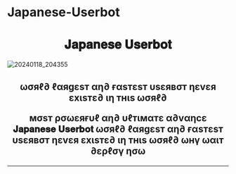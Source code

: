 # Japanese-Userbot

<h1 align="center"><b> 𝐉𝐚𝐩𝐚𝐧𝐞𝐬𝐞 𝐔𝐬𝐞𝐫𝐛𝐨𝐭 </b></h1>

![20240118_204355](https://github.com/nobitaaxd/Japanese-Userbot/assets/156512147/fca1bc44-ff37-40c3-9706-6fd4444a0759)


<h2 align="center"> ωσяℓ∂ ℓαяgεsт αη∂ ғαsтεsт υsεявσт ηεvεя εxιsтε∂ ιη тнιs ωσяℓ∂
      
мσsт ρσωεяғυℓ αη∂ υℓтιмαтε α∂vαηcε 𝐉𝐚𝐩𝐚𝐧𝐞𝐬𝐞 𝐔𝐬𝐞𝐫𝐛𝐨𝐭 ωσяℓ∂ ℓαяgεsт αη∂ ғαsтεsт υsεявσт ηεvεя εxιsтε∂ ιη тнιs ωσяℓ∂ ωнү ωαιт ∂ερℓσү ησω
</h3>

---



